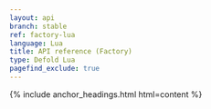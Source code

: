 ```yaml
---
layout: api
branch: stable
ref: factory-lua
language: Lua
title: API reference (Factory)
type: Defold Lua
pagefind_exclude: true
---
```

{% include anchor_headings.html html=content %}